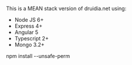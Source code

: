 This is a MEAN stack version of druidia.net using:

- Node JS 6+
- Express 4+
- Angular 5
- Typescript 2+
- Mongo 3.2+

npm install --unsafe-perm

